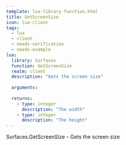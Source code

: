 ```yaml
---
template: lua-library-function.html
title: GetScreenSize
icon: lua-client
tags:
  - lua
  - client
  - needs-verification
  - needs-example
lua:
  library: Surfaces
  function: GetScreenSize
  realm: client
  description: "Gets the screen size"
  
  arguments:
  
  returns:
    - type: integer
      description: "The width"
    - type: integer
      description: "The height"
---
```


<div class="lua__search__keywords">
Surfaces.GetScreenSize &#x2013; Gets the screen size
</div>
